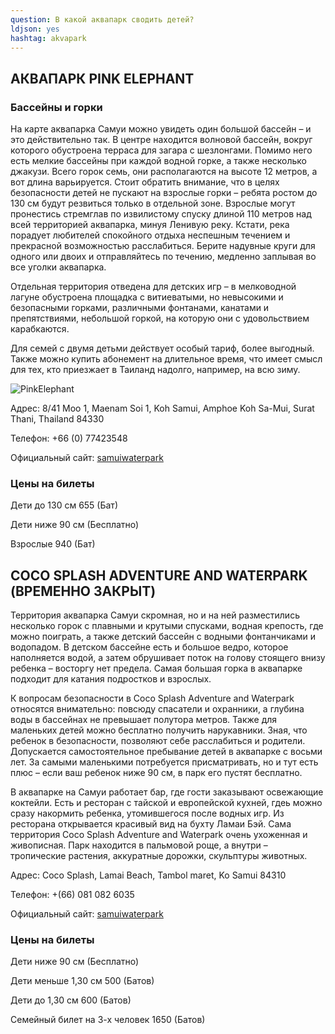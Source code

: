 ```yaml
---
question: В какой аквапарк сводить детей?
ldjson: yes
hashtag: akvapark
---
```




## АКВАПАРК PINK ELEPHANT 
### Бассейны и горки 

   На карте аквапарка Самуи можно увидеть один большой бассейн – и это действительно так. В центре находится волновой бассейн, вокруг которого обустроена терраса для загара с шезлонгами.  Помимо него есть мелкие бассейны при каждой водной горке, а также несколько джакузи. Всего горок семь, они располагаются на высоте 12 метров, а вот длина варьируется. Стоит обратить внимание, что в целях безопасности детей не пускают на взрослые горки – ребята ростом до 130 см будут резвиться только в отдельной зоне. Взрослые могут пронестись стремглав по извилистому спуску длиной 110 метров над всей территорией аквапарка, минуя Ленивую реку. Кстати, река порадует любителей спокойного отдыха неспешным течением и прекрасной возможностью расслабиться. Берите надувные круги для одного или двоих и отправляйтесь по течению, медленно заплывая во все уголки аквапарка.

Отдельная территория отведена для детских игр – в мелководной лагуне обустроена площадка с витиеватыми, но невысокими и безопасными горками, различными фонтанами, канатами и препятствиями, небольшой горкой, на которую они с удовольствием карабкаются. 

Для семей с двумя детьми действует особый тариф, более выгодный. Также можно купить абонемент на длительное время, что имеет смысл для тех, кто приезжает в Таиланд надолго, например, на всю зиму. 

![PinkElephant](https://samuifaq.ru/assets/PinkElephant.jpg)

Адрес: 8/41 Moo 1, Maenam Soi 1, Koh Samui, Amphoe Koh Sa-Mui, Surat Thani, Thailand 84330

Телефон: +66 (0) 77423548

Официальный сайт: [samuiwaterpark](http://samuiwaterpark.asia/)




### Цены на билеты

Дети до 130 см 655 (Бат)

Дети ниже 90 см (Бесплатно) 

Взрослые 940 (Бат)

## COCO SPLASH ADVENTURE AND WATERPARK (ВРЕМЕННО ЗАКРЫТ)

  Территория аквапарка Самуи скромная, но и на ней разместились несколько горок с плавными и крутыми спусками, водная крепость, где можно поиграть, а также детский бассейн с водными фонтанчиками и водопадом. В детском бассейне есть и большое ведро, которое наполняется водой, а затем обрушивает поток на голову стоящего внизу ребенка – восторгу нет предела. Самая большая горка в аквапарке подходит для катания подростков и взрослых. 

К вопросам безопасности в Coco Splash Adventure and Waterpark относятся внимательно: повсюду спасатели и охранники, а глубина воды в бассейнах не превышает полутора метров. Также для маленьких детей можно бесплатно получить нарукавники. Зная, что ребенок в безопасности, позволяют себе расслабиться и родители. Допускается самостоятельное пребывание детей в аквапарке с восьми лет. За самыми маленькими потребуется присматривать, но и тут есть плюс – если ваш ребенок ниже 90 см, в парк его пустят бесплатно.

В аквапарке на Самуи работает бар, где гости заказывают освежающие коктейли. Есть и ресторан с тайской и европейской кухней, гдеь можно сразу накормить ребенка, утомившегося после водных игр. Из ресторана открывается красивый вид на бухту Ламаи Бэй. Сама территория  Coco Splash Adventure and Waterpark очень ухоженная и живописная. Парк находится в пальмовой роще, а внутри – тропические растения, аккуратные дорожки, скульптуры животных. 

Адрес: Coco Splash, Lamai Beach, Tambol maret, Ko Samui 84310

Телефон: +(66) 081 082 6035

Официальный сайт: [samuiwaterpark](http://www.samuiwaterpark.com)

### Цены на билеты

Дети ниже 90 см (Бесплатно)

Дети меньше 1,30 см 500 (Батов)

Дети до 1,30 см 600 (Батов) 

Семейный билет на 3-х  человек 1650 (Батов)






